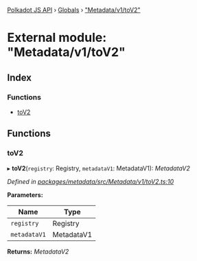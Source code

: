 [Polkadot JS API](../README.md) › [Globals](../globals.md) › ["Metadata/v1/toV2"](_metadata_v1_tov2_.md)

# External module: "Metadata/v1/toV2"

## Index

### Functions

* [toV2](_metadata_v1_tov2_.md#tov2)

## Functions

###  toV2

▸ **toV2**(`registry`: Registry, `metadataV1`: MetadataV1): *MetadataV2*

*Defined in [packages/metadata/src/Metadata/v1/toV2.ts:10](https://github.com/polkadot-js/api/blob/9196ce85a/packages/metadata/src/Metadata/v1/toV2.ts#L10)*

**Parameters:**

Name | Type |
------ | ------ |
`registry` | Registry |
`metadataV1` | MetadataV1 |

**Returns:** *MetadataV2*
